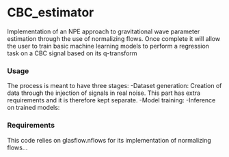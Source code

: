 # CBC_estimator

Implementation of an NPE approach to gravitational wave parameter estimation through the use of normalizing flows.
Once complete it will allow the user to train basic machine learning models to perform a regression task on a CBC signal based on its q-transform

### Usage
The process is meant to have three stages:
    -Dataset generation: Creation of data through the injection of signals in real noise. This part has extra requirements and it is therefore kept separate.
    -Model training:
    -Inference on trained models:

### Requirements
This code relies on glasflow.nflows for its implementation of normalizing flows...